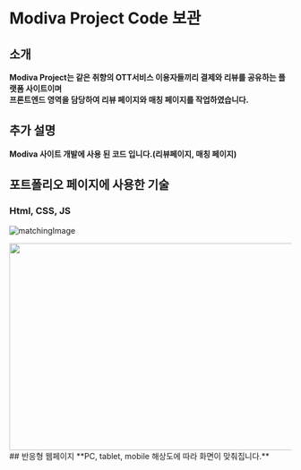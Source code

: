 # Modiva Project Code 보관

## 소개
**Modiva Project는
같은 취향의 OTT서비스 이용자들끼리 결제와 리뷰를 공유하는 플랫폼 사이트이며
<br>프론트엔드 영역을 담당하여 리뷰 페이지와 매칭 페이지를 작업하였습니다.</br>**

## 추가 설명
**Modiva 사이트 개발에 사용 된 코드 입니다.(리뷰페이지, 매칭 페이지)**

## 포트폴리오 페이지에 사용한 기술
### Html, CSS, JS
![matchingImage](https://user-images.githubusercontent.com/85089341/222609498-52775b4a-f8cd-4956-924d-02e39e69041f.png)


<img src="https://user-images.githubusercontent.com/85089341/222609498-52775b4a-f8cd-4956-924d-02e39e69041f.png"  width="700" height="370">
## 반응형 웹페이지
**PC, tablet, mobile 해상도에 따라 화면이 맞춰집니다.**

